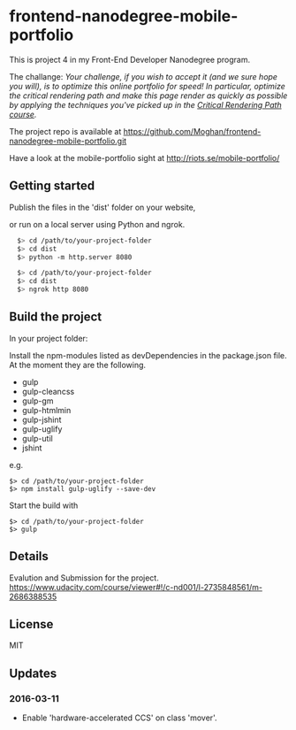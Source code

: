 # frontend-nanodegree-mobile-portfolio

This is project 4 in my Front-End Developer Nanodegree program.

The challange:
_Your challenge, if you wish to accept it (and we sure hope you will), is to optimize this online portfolio for speed! In particular, optimize the critical rendering path and make this page render as quickly as possible by applying the techniques you've picked up in the [Critical Rendering Path course](https://www.udacity.com/course/ud884)._

The project repo is available at https://github.com/Moghan/frontend-nanodegree-mobile-portfolio.git

Have a look at the mobile-portfolio sight at http://riots.se/mobile-portfolio/ 

## Getting started
Publish the files in the 'dist' folder on your website,

or run on a local server using Python and ngrok.

```bash
  $> cd /path/to/your-project-folder
  $> cd dist
  $> python -m http.server 8080
  ```

``` bash
  $> cd /path/to/your-project-folder
  $> cd dist
  $> ngrok http 8080
  ```

## Build the project

In your project folder:

Install the npm-modules listed as devDependencies in the package.json file. At the moment they are the following.
* gulp
* gulp-cleancss
* gulp-gm
* gulp-htmlmin
* gulp-jshint
* gulp-uglify
* gulp-util
* jshint

e.g.
```
$> cd /path/to/your-project-folder
$> npm install gulp-uglify --save-dev
```
Start the build with
```
$> cd /path/to/your-project-folder
$> gulp
```
## Details
Evalution and Submission for the project.
https://www.udacity.com/course/viewer#!/c-nd001/l-2735848561/m-2686388535

## License
MIT

## Updates
### 2016-03-11
* Enable 'hardware-accelerated CCS' on class 'mover'.
